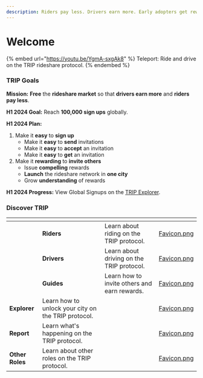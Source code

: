 ```yaml
---
description: Riders pay less. Drivers earn more. Early adopters get rewarded.
---
```


# Welcome

{% embed url="https://youtu.be/YgmA-sxgAk8" %}
Teleport: Ride and drive on the TRIP rideshare protocol.
{% endembed %}

### TRIP Goals

**Mission:** **Free** the **rideshare market** so that **drivers earn more** and **riders pay less**.

**H1 2024 Goal:** Reach **100,000 sign ups** globally.

**H1 2024 Plan:**

1. Make it **easy** to **sign up**
   * Make it **easy** to **send** invitations
   * Make it **easy** to **accept** an invitation
   * Make it **easy** to **get** an invitation
2. Make it **rewarding** to **invite others**
   * Issue **compelling** rewards
   * **Launch** the rideshare network in **one city**
   * Grow **understanding** of rewards

**H1 2024 Progress:** View Global Signups on the [TRIP Explorer](https://explorer.trip.dev/).

### Discover TRIP

<table data-view="cards"><thead><tr><th></th><th></th><th></th><th data-hidden data-card-cover data-type="files"></th></tr></thead><tbody><tr><td></td><td><strong>Riders</strong></td><td>Learn about riding on the TRIP protocol.</td><td><a href=".gitbook/assets/Favicon.png">Favicon.png</a></td></tr><tr><td></td><td><strong>Drivers</strong></td><td>Learn about driving on the TRIP protocol.</td><td><a href=".gitbook/assets/Favicon.png">Favicon.png</a></td></tr><tr><td></td><td><strong>Guides</strong></td><td>Learn how to invite others and earn rewards.</td><td><a href=".gitbook/assets/Favicon.png">Favicon.png</a></td></tr><tr><td><strong>Explorer</strong></td><td>Learn how to unlock your city on the TRIP protocol.</td><td></td><td><a href=".gitbook/assets/Favicon.png">Favicon.png</a></td></tr><tr><td><strong>Report</strong></td><td>Learn what's happening on the TRIP protocol.</td><td></td><td><a href=".gitbook/assets/Favicon.png">Favicon.png</a></td></tr><tr><td><strong>Other Roles</strong></td><td>Learn about other roles on the TRIP protocol.</td><td></td><td><a href=".gitbook/assets/Favicon.png">Favicon.png</a></td></tr></tbody></table>
